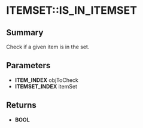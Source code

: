 # ITEMSET::IS_IN_ITEMSET

## Summary
Check if a given item is in the set.

## Parameters
* **ITEM_INDEX** objToCheck
* **ITEMSET_INDEX** itemSet

## Returns
* **BOOL**